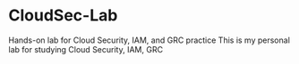 # CloudSec-Lab
Hands-on lab for Cloud Security, IAM, and GRC practice
This is my personal lab for studying Cloud Security, IAM, GRC